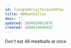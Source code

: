 ```yaml
---
id: fceog1ebriyj7acasx34fqa
title: 48Meatballss
desc: ''
updated: 1698030053876
created: 1698030040492
---
```

Don't eat 48 meatballs at once